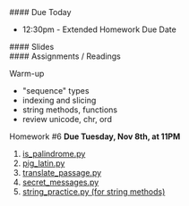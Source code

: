 <article class="due" markdown="block">
#### Due Today

* 12:30pm - Extended Homework Due Date

</article>

<article class="slides" markdown="block">
#### Slides


</article>

<article class="assignments" markdown="block">
#### Assignments / Readings		

Warm-up

* "sequence" types
* indexing and slicing
* string methods, functions
* review unicode, chr, ord

Homework #6 __Due Tuesday, Nov 8th, at 11PM__ 

1. [is_palindrome.py](homework/hw06/is_palindrome.py)
2. [pig_latin.py](homework/hw06/pig_latin.py)
3. [translate_passage.py](homework/hw06/translate_passage.py)
4. [secret_messages.py](homework/hw06/secret_messages.py)
5. [string_practice.py (for string methods)](homework/hw06/string_practice.py)

</article>
